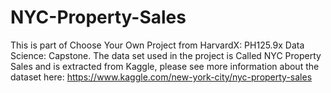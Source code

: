 # NYC-Property-Sales
This is part of Choose Your Own Project from HarvardX: PH125.9x Data Science: Capstone. The data set used in the project is Called NYC Property Sales and is extracted from Kaggle, please see more information about the dataset here: https://www.kaggle.com/new-york-city/nyc-property-sales
